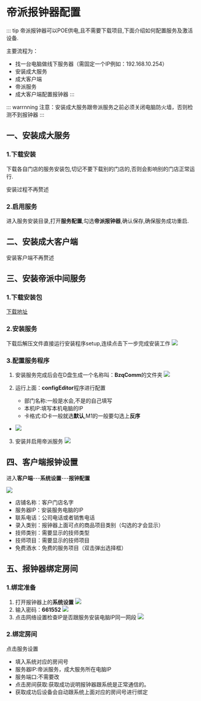 # 帝派报钟器配置
::: tip
帝派报钟器可以POE供电,且不需要下载项目,下面介绍如何配置服务及激活设备.

主要流程为：
+ 找一台电脑做线下服务器（需固定一个IP例如：192.168.10.254）
+ 安装成大服务
+ 成大客户端
+ 帝派服务
+ 成大客户端配置报钟器
:::


::: warrnning
注意：安装成大服务跟帝派服务之前必须关闭电脑防火墙，否则检测不到报钟器
:::

## 一、安装成大服务
### 1.下载安装
下载各自门店的服务安装包,切记不要下载别的门店的,否则会影响别的门店正常运行.

安装过程不再赘述

### 2.启用服务

进入服务安装目录,打开**服务配置**,勾选**帝派报钟器**,确认保存,确保服务成功重启.



## 二、安装成大客户端
安装客户端不再赘述

## 三、安装帝派中间服务
### 1.下载安装包

[下载地址](http://60.191.14.154:12345/d/SAAS%E8%BD%AF%E4%BB%B6/%E6%8A%A5%E9%92%9F%E6%96%87%E4%BB%B6/%E5%B8%9D%E6%B4%BE%E6%8A%A5%E9%92%9F%E5%99%A8/%E6%88%90%E5%A4%A7%E5%B8%9D%E6%B4%BE%E6%8A%A5%E9%92%9F%E5%99%A8%E5%AE%89%E8%A3%85%E5%8C%85UDP%E7%89%88%E6%9C%AC.zip)

### 2.安装服务
下载后解压文件直接运行安装程序setup,连续点击下一步完成安装工作
   ![](https://wiki-cdsoft.oss-cn-hangzhou.aliyuncs.com/20240928142049.png)

### 3.配置服务程序
1. 安装服务完成后会在D盘生成一个名称叫：**BzqComm**的文件夹
   ![](https://wiki-cdsoft.oss-cn-hangzhou.aliyuncs.com/20240928142247.png)

2. 运行上面：**configEditor**程序进行配置
   
   + 部门名称:一般是水会,不是的自己填写
   + 本机IP:填写本机电脑的IP
   + 卡格式:ID卡一般就选**默认**,M1的一般要勾选上**反序**
 + 
   ![](https://wiki-cdsoft.oss-cn-hangzhou.aliyuncs.com/20240928142404.png)

3. 安装并启用帝派服务
   ![](https://wiki-cdsoft.oss-cn-hangzhou.aliyuncs.com/20240928143956.png)

## 四、客户端报钟设置
进入**客户端**---**系统设置**---**报钟配置**


![](https://wiki-cdsoft.oss-cn-hangzhou.aliyuncs.com/20240928144252.png)


+ 店铺名称：客户门店名字
+ 服务器IP：安装服务电脑的IP
+ 联系电话：公司电话或者销售电话
+ 录入类别：报钟器上面可点的商品项目类别（勾选的才会显示）
+ 技师类别：需要显示的技师类型
+ 技师项目：需要显示的技师项目
+ 免费酒水：免费的服务项目（双击弹出选择框）


## 五、报钟器绑定房间
### 1.绑定准备
1. 打开报钟器上的**系统设置**
   ![](https://wiki-cdsoft.oss-cn-hangzhou.aliyuncs.com/20240928145540.png)
2. 输入密码：**661552**
   ![](https://wiki-cdsoft.oss-cn-hangzhou.aliyuncs.com/20240928145616.png)
3. 点击网络设置检查IP是否跟服务安装电脑IP同一网段
   ![](https://wiki-cdsoft.oss-cn-hangzhou.aliyuncs.com/20240928145652.png)

### 2.绑定房间
点击服务设置
+ 填入系统对应的房间号
+ 服务器IP:帝派服务，成大服务所在电脑IP
+ 服务端口:不需要改
+ 点击房间获取:获取成功说明报钟器跟系统是正常通信的。
+ 获取成功后设备会自动跟系统上面对应的房间号进行绑定

